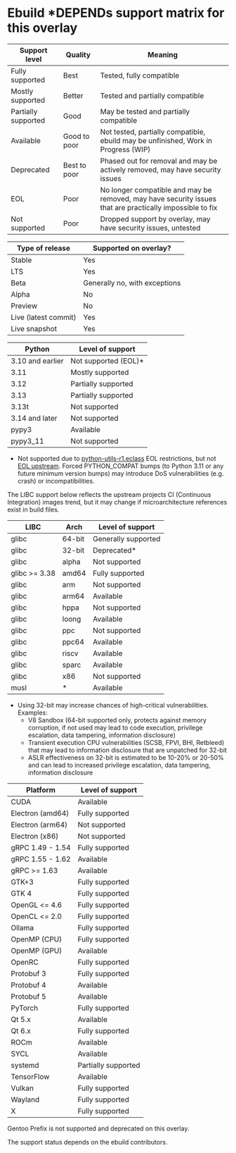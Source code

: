 # Ebuild *DEPENDs support matrix for this overlay

| Support level        | Quality      | Meaning                                                                                                  |
| ---                  | ---          | ---                                                                                                      |
| Fully supported      | Best         | Tested, fully compatible                                                                                 |
| Mostly supported     | Better       | Tested and partially compatible                                                                          |
| Partially supported  | Good         | May be tested and partially compatible                                                                   |
| Available            | Good to poor | Not tested, partially compatible, ebuild may be unfinished, Work in Progress (WIP)                       |
| Deprecated           | Best to poor | Phased out for removal and may be actively removed, may have security issues                             |
| EOL                  | Poor         | No longer compatible and may be removed, may have security issues that are practically impossible to fix |
| Not supported        | Poor         | Dropped support by overlay, may have security issues, untested                                           |

| Type of release      | Supported on overlay?                 |
| ---                  | ---                                   |
| Stable               | Yes                                   |
| LTS                  | Yes                                   |
| Beta                 | Generally no, with exceptions         |
| Alpha                | No                                    |
| Preview              | No                                    |
| Live (latest commit) | Yes                                   |
| Live snapshot        | Yes                                   |

| Python               | Level of support                      |
| ---                  | ---                                   |
| 3.10 and earlier     | Not supported (EOL)*                  |
| 3.11                 | Mostly supported                      |
| 3.12                 | Partially supported                   |
| 3.13                 | Partially supported                   |
| 3.13t                | Not supported                         |
| 3.14 and later       | Not supported                         |
| pypy3                | Available                             |
| pypy3_11             | Not supported                         |

* Not supported due to [python-utils-r1.eclass](https://github.com/gentoo/gentoo/blob/master/eclass/python-utils-r1.eclass#L44)
  EOL restrictions, but not [EOL upstream](https://devguide.python.org/versions/).
  Forced PYTHON_COMPAT bumps (to Python 3.11 or any future minimum version
  bumps) may introduce DoS vulnerabilities (e.g. crash) or incompatibilities.

The LIBC support below reflects the upstream projects CI (Continuous
Integration) images trend, but it may change if microarchitecture references
exist in build files.

| LIBC                 | Arch    | Level of support            |
| ---                  | ----    | ---                         |
| glibc                | 64-bit  | Generally supported         |
| glibc                | 32-bit  | Deprecated*                 |
| glibc                | alpha   | Not supported               |
| glibc >= 3.38        | amd64   | Fully supported             |
| glibc                | arm     | Not supported               |
| glibc                | arm64   | Available                   |
| glibc                | hppa    | Not supported               |
| glibc                | loong   | Available                   |
| glibc                | ppc     | Not supported               |
| glibc                | ppc64   | Available                   |
| glibc                | riscv   | Available                   |
| glibc                | sparc   | Available                   |
| glibc                | x86     | Not supported               |
| musl                 | *       | Available                   |

* Using 32-bit may increase chances of high-critical vulnerabilities.  Examples:
  - V8 Sandbox (64-bit supported only, protects against memory corruption, if not used may lead to code execution, privilege escalation, data tampering, information disclosure)
  - Transient execution CPU vulnerabilities (SCSB, FPVI, BHI, Retbleed) that may lead to information disclosure that are unpatched for 32-bit
  - ASLR effectiveness on 32-bit is estimated to be 10-20% or 20-50% and can lead to increased privilege escalation, data tampering, information disclosure

| Platform             | Level of support                      |
| ---                  | ---                                   |
| CUDA                 | Available                             |
| Electron (amd64)     | Fully supported                       |
| Electron (arm64)     | Not supported                         |
| Electron (x86)       | Not supported                         |
| gRPC 1.49 - 1.54     | Fully supported                       |
| gRPC 1.55 - 1.62     | Available                             |
| gRPC >= 1.63         | Available                             |
| GTK+3                | Fully supported                       |
| GTK 4                | Fully supported                       |
| OpenGL <= 4.6        | Fully supported                       |
| OpenCL <= 2.0        | Fully supported                       |
| Ollama               | Fully supported                       |
| OpenMP (CPU)         | Fully supported                       |
| OpenMP (GPU)         | Available                             |
| OpenRC               | Fully supported                       |
| Protobuf 3           | Fully supported                       |
| Protobuf 4           | Available                             |
| Protobuf 5           | Available                             |
| PyTorch              | Fully supported                       |
| Qt 5.x               | Available                             |
| Qt 6.x               | Fully supported                       |
| ROCm                 | Available                             |
| SYCL                 | Available                             |
| systemd              | Partially supported                   |
| TensorFlow           | Available                             |
| Vulkan               | Fully supported                       |
| Wayland              | Fully supported                       |
| X                    | Fully supported                       |

Gentoo Prefix is not supported and deprecated on this overlay.

The support status depends on the ebuild contributors.
